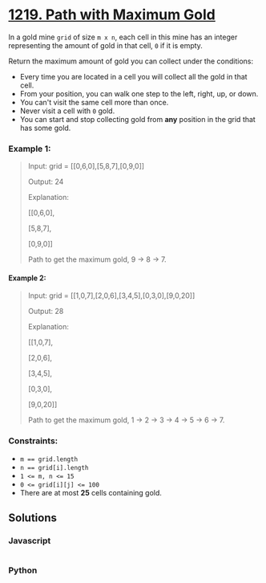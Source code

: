 # [1219. Path with Maximum Gold](https://leetcode.com/problems/path-with-maximum-gold/description/)

In a gold mine `grid` of size `m x n`, each cell in this mine has an integer representing the amount of gold in that cell, `0` if it is empty.

Return the maximum amount of gold you can collect under the conditions:

- Every time you are located in a cell you will collect all the gold in that cell.
- From your position, you can walk one step to the left, right, up, or down.
- You can't visit the same cell more than once.
- Never visit a cell with `0` gold.
- You can start and stop collecting gold from **any** position in the grid that has some gold.


### Example 1:
> Input: grid = [[0,6,0],[5,8,7],[0,9,0]]
>
> Output: 24
>
> Explanation:
>
> [[0,6,0],
>
>  [5,8,7],
>
>  [0,9,0]]
>
> Path to get the maximum gold, 9 -> 8 -> 7.


#### Example 2:
> Input: grid = [[1,0,7],[2,0,6],[3,4,5],[0,3,0],[9,0,20]]
>
> Output: 28
>
> Explanation:
>
> [[1,0,7],
>
>  [2,0,6],
>
>  [3,4,5],
>
>  [0,3,0],
>
> [9,0,20]]
>
> Path to get the maximum gold, 1 -> 2 -> 3 -> 4 -> 5 -> 6 -> 7.
 

### Constraints:
- `m == grid.length`
- `n == grid[i].length`
- `1 <= m, n <= 15`
- `0 <= grid[i][j] <= 100`
- There are at most **25** cells containing gold.


## Solutions

### Javascript
```javascript

```

### Python
```python

```